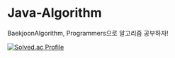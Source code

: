 # Java-Algorithm

BaekjoonAlgorithm, Programmers으로 알고리즘 공부하자!

[![Solved.ac Profile](http://mazassumnida.wtf/api/v2/generate_badge?boj=djaakclsrn12)](https://solved.ac/djaakclsrn12/)
